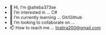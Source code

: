 - 👋 Hi, I’m @alteba373se
- 👀 I’m interested in ... C#
- 🌱 I’m currently learning ... Git/Github
- 💞️ I’m looking to collaborate on ...
- 📫 How to reach me ... tiratira200@gmail.com

<!---
alteba373se/alteba373se is a ✨ special ✨ repository because its `README.md` (this file) appears on your GitHub profile.
You can click the Preview link to take a look at your changes.
--->
